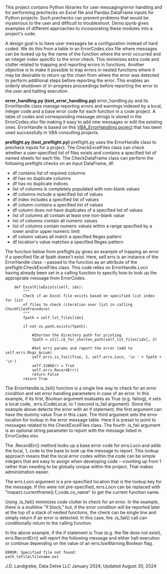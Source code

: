 This project contains Python libraries for user messaging/error handling and for performing prechecks on Excel file and Pandas DataFrame inputs for Python projects. Such prechecks can prevent problems that would be mysterious to the user and difficult to troubleshoot. Demo.ipynb gives examples of different approaches to incorporating these modules into a project's code.

A design goal is to have user messages  be a configuration instead of hard coded. We do this from a table in an ErrorCodes.xlsx file where messages can be looked up by the name of the function where the error occurred and an integer index specific to the error check. This minimizes extra code and clutter related to trapping and reporting errors in functions. Another objective is to make it possible to trap errors in nested functions where it may be desirable to return up the chain from where the error was detected to perform additional steps before reporting the error. This enables an orderly shutdown of in-progress proceedings before reporting the error to the user and halting execution.

__error_handling.py (test_error_handling.py)__
error_handling.py and its ErrorHandle class manage reporting errors and warnings indexed by a local, integer code and a base error code for each function in a code project. A table of codes and corresponding message strings is stored in the ErrorCodes.xlsx file making it easy to add new messages or edit the existing ones. ErrorHandle is based on this [VBA_ErrorHandling project](https://github.com/jlandgre/VBA_ErrorHandling) that has been used successfully in VBA consulting projects.

__preflight.py (test_preflight.py)__
preflight.py uses the ErrorHandle class to precheck inputs for a project. The CheckExcelFiles class can check whether a user-specified list of files exists and contains a specified list of named sheets for each file. The CheckDataFrame class can perform the following preflight checks on an input DataFrame, df:
* df contains list of required columns
* df has no duplicate columns
* df has no duplicate indices
* list of columns is completely populated with non-blank values
* df columns include a specified list of values
* df index includes a specified list of values
* df column contains a specified list of values
* df column does not have duplicates of a specified list of values
* list of columns all contain at least one non-blank value
* list of columns contain all numeric values
* list of columns contain numeric values within a range specified by a lower and/or upper numeric limit
* df column values all match a specified Regex pattern
* df location's value matches a specified Regex pattern

The function below from preflight.py gives an example of trapping an error if a specified file at fpath doesn't exist. Here, self.errs is an instance of the ErrorHandle class --passed to the function as an attribute of the preflight.CheckExcelFiles class. This code relies on ErrorHandle.Locn having already been set in a calling function to specify how to look up the appropriate message from ErrorCodes. 
```
    def ExcelFileExists(self, idx):
        """
        Check if an Excel file exists based on specified list index for list 
        of files to check (iteration over list in calling CheckFilesProcedure)
        """
        fpath = self.lst_files[idx]

        if not os.path.exists(fpath):

            #Shorten the directory path for printing
            fpath = util.ck_for_shorten_path(self.lst_files[idx], 3)

            #Set errs params and report the error (add to self.errs.Msgs_Accum)
            self.errs.is_fail(True, 1, self.errs.Locn, '\n ' + fpath + '\n')
            self.IsWbErr = True
            self.errs.RecordErr()
            return False
        return True
```
The ErrorHandle.is_fail() function is a single line way to check for an error condition and set error handling parameters in case of an error. In this example, if its first, Boolean argument evaluates as True (e.g. failing), it sets a local code, .errs.iCodeLocal, to 1 (second is_fail argument). Since the example above detects the error with an if statement, the first argument can have the dummy value True in this case. The third argument sets the error location for lookup in the error message table. Here it is preset to point to messages related to the CheckExcelFiles class. The fourth .is_fail argument is an optional string parameter to report with the message listed in ErrorCodes.xlsx. 

The .RecordErr() method looks up a base error code for errs.Locn and adds the local, 1, code to the base to look up the message to report. This lookup approach means that the local error codes within the code can be simple integers that are easy to assign when developing code --counting up from 1 rather than needing to be globally unique within the project. That makes administration easier.

The errs.Locn argument is a pre-specified location that is the lookup key for the message. If this were not pre-specified, errs.Locn can be replaced with "inspect.currentframe().f_code.co_name" to get the current function name.

Using .is_fail() minimizes code clutter to check for an error. In the example, there is a multiline "if block," but, if the error condition will be reported later at the top of a stack of nested functions, the check can be single line and simply return if an error is detected. In this case, the .is_fail() call can conditionally return to the calling function.

In the above example, if the if statement is True (e.g. the file does not exist), errs.RecordErr() will report the following message and either halt execution or continue depending on the value of an errs.IswWarning Boolean flag.
```
ERROR: Specified file not found: 
path_tofile\filename.ext
```

J.D. Landgrebe, Data Delve LLC
January 2024; Updated August 30, 2024
